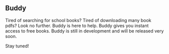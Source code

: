 ## Buddy
Tired of searching for school books? Tired of downloading many book pdfs? Look no further.
Buddy is here to help. Buddy gives you instant access to free books.
Buddy is still in development and will be released very soon.

Stay tuned!
